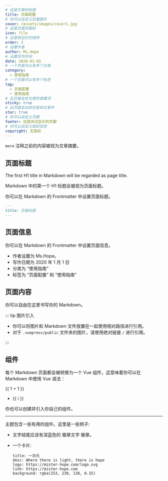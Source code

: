 ```yaml
---
# 这是文章的标题
title: 页面配置
# 你可以自定义封面图片
cover: /assets/images/cover1.jpg
# 这是页面的图标
icon: file
# 这是侧边栏的顺序
order: 3
# 设置作者
author: Ms.Hope
# 设置写作时间
date: 2020-01-01
# 一个页面可以有多个分类
category:
  - 使用指南
# 一个页面可以有多个标签
tag:
  - 页面配置
  - 使用指南
# 此页面会在文章列表置顶
sticky: true
# 此页面会出现在星标文章中
star: true
# 你可以自定义页脚
footer: 这是测试显示的页脚
# 你可以自定义版权信息
copyright: 无版权
---
```


`more` 注释之前的内容被视为文章摘要。

<!-- more -->

## 页面标题

The first H1 title in Markdown will be regarded as page title.

Markdown 中的第一个 H1 标题会被视为页面标题。

你可以在 Markdown 的 Frontmatter 中设置页面标题。

```md
---
title: 页面标题
---
```

## 页面信息

你可以在 Markdown 的 Frontmatter 中设置页面信息。

- 作者设置为 Ms.Hope。
- 写作日期为 2020 年 1 月 1 日
- 分类为 “使用指南”
- 标签为 “页面配置” 和 “使用指南”

## 页面内容

你可以自由在这里书写你的 Markdown。

::: tip 图片引入

- 你可以将图片和 Markdown 文件放置在一起使用相对路径进行引用。
- 对于 `.vuepress/public` 文件夹的图片，请使用绝对链接 `/` 进行引用。

:::

## 组件

每个 Markdown 页面都会被转换为一个 Vue 组件，这意味着你可以在 Markdown 中使用 Vue 语法：

{{ 1 + 1 }}

<!-- markdownlint-disable MD033 -->

<ul>
  <li v-for="i in 3">{{ i }}</li>
</ul>

<!-- markdownlint-enable MD033 -->

你也可以创建并引入你自己的组件。

<MyComponent />

<script setup>
import { defineComponent, h, ref } from 'vue';

const MyComponent = defineComponent({
  setup() {
    const input = ref('Hello world!');
    const onInput = (e) => {
      input.value = e.target.value;
    };

    return () => [
      h('p', [
        h('span','输入: '),
        h('input', {
          value: input.value,
          onInput,
        }),
      ]),
      h('p', [h('span','输出: '), input.value]),
    ];
  },
});
</script>

---

主题包含一些有用的组件。这里是一些例子:

- 文字结尾应该有深蓝色的 徽章文字 徽章。 <Badge text="徽章文字" color="#242378" />

- 一个卡片:

  ```component VPCard
  title: 一次元
  desc: Where there is light, there is hope
  logo: https://mister-hope.com/logo.svg
  link: https://mister-hope.com
  background: rgba(253, 230, 138, 0.15)
  ```

